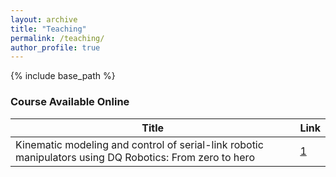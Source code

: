 ```yaml
---
layout: archive
title: "Teaching"
permalink: /teaching/
author_profile: true
---
```


{% include base_path %}


### Course Available Online

| Title | Link |
| --- | --- |
| Kinematic modeling and control of serial-link robotic manipulators using DQ Robotics: From zero to hero | [1](https://github.com/dqrobotics/learning-dqrobotics-in-matlab/tree/master/robotic_manipulators) |



